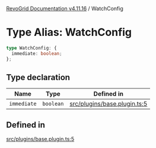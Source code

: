 [RevoGrid Documentation v4.11.16](README.md) / WatchConfig

# Type Alias: WatchConfig

```ts
type WatchConfig: {
  immediate: boolean;
};
```

## Type declaration

| Name | Type | Defined in |
| ------ | ------ | ------ |
| `immediate` | `boolean` | [src/plugins/base.plugin.ts:5](https://github.com/revolist/revogrid/blob/763c92aaba8e74029a3eccde1c674251aae1a42c/src/plugins/base.plugin.ts#L5) |

## Defined in

[src/plugins/base.plugin.ts:5](https://github.com/revolist/revogrid/blob/763c92aaba8e74029a3eccde1c674251aae1a42c/src/plugins/base.plugin.ts#L5)
